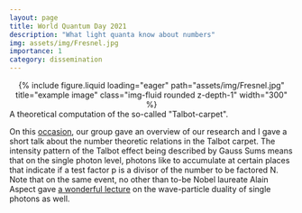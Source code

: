 ```yaml
---
layout: page
title: World Quantum Day 2021
description: "What light quanta know about numbers"
img: assets/img/Fresnel.jpg
importance: 1
category: dissemination
---
```


<div class="row" style="text-align: center">
    <div class="col-sm mt-3 mt-md-0">
        {% include figure.liquid loading="eager" path="assets/img/Fresnel.jpg" title="example image" class="img-fluid rounded z-depth-1" width="300" %}
    </div>
</div>
<div class="caption">
    A theoretical computation of the so-called "Talbot-carpet".
</div>

On this [occasion](https://worldquantumday.org/events/quantum-mechanics-in-malta/), our group gave an overview of our research and I gave a short talk about the number theoretic relations in the Talbot carpet. The intensity pattern of the Talbot effect being described by Gauss Sums means that on the single photon level, photons like to accumulate at certain places that indicate if a test factor p is a divisor of the number to be factored N. Note that on the same event, no other than to-be Nobel laureate Alain Aspect gave [a wonderful lecture](https://worldquantumday.org/events/from-einstein-to-wheeler-wave-particle-duality-of-a-single-photon/) on the wave-particle duality of single photons as well. 
